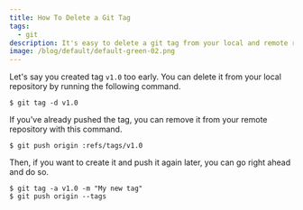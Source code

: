 ```yaml
---
title: How To Delete a Git Tag
tags:
  - git
description: It's easy to delete a git tag from your local and remote repositories.
image: /blog/default/default-green-02.png
---
```


Let's say you created tag `v1.0` too early. You can delete it from your local repository by running the following command.

    $ git tag -d v1.0

If you've already pushed the tag, you can remove it from your remote repository with this command.

    $ git push origin :refs/tags/v1.0

Then, if you want to create it and push it again later, you can go right ahead and do so.

    $ git tag -a v1.0 -m "My new tag"
    $ git push origin --tags
